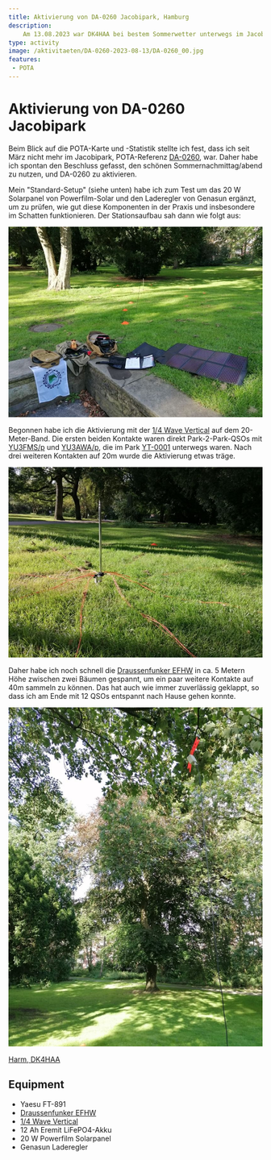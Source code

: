 ```yaml
---
title: Aktivierung von DA-0260 Jacobipark, Hamburg
description: 
    Am 13.08.2023 war DK4HAA bei bestem Sommerwetter unterwegs im Jacobipark in Hamburg.
type: activity
image: /aktivitaeten/DA-0260-2023-08-13/DA-0260_00.jpg
features:
 - POTA
---
```

# Aktivierung von DA-0260 Jacobipark

Beim Blick auf die POTA-Karte und -Statistik stellte ich fest, dass ich seit März nicht mehr im Jacobipark, POTA-Referenz [DA-0260](https://pota.app/#/park/DA-0260), war. Daher habe ich spontan den Beschluss gefasst, den schönen Sommernachmittag/abend zu nutzen, und DA-0260 zu aktivieren.

Mein "Standard-Setup" (siehe unten) habe ich zum Test um das 20 W Solarpanel von Powerfilm-Solar und den Laderegler von Genasun ergänzt, um zu prüfen, wie gut diese Komponenten in der Praxis und insbesondere im Schatten funktionieren. Der Stationsaufbau sah dann wie folgt aus:

![POTA DA-0260](/aktivitaeten/DA-0260-2023-08-13/DA-0260_01.jpg)


Begonnen habe ich die Aktivierung mit der [1/4 Wave Vertical](/diy/teleskop-viertelwellen-vertical.html) auf dem 20-Meter-Band. Die ersten beiden Kontakte waren direkt Park-2-Park-QSOs mit [YU3FMS/p](https://www.qrz.com/db/yu3fms/p) und [YU3AWA/p](https://www.qrz.com/db/yu3awa/p), die im Park [YT-0001](https://pota.app/#/park/YT-0001) unterwegs waren. Nach drei weiteren Kontakten auf 20m wurde die Aktivierung etwas träge.

![POTA DA-0260](/aktivitaeten/DA-0260-2023-08-13/DA-0260_02.jpg)


Daher habe ich noch schnell die [Draussenfunker EFHW](/diy/efhw.html) in ca. 5 Metern Höhe zwischen zwei Bäumen gespannt, um ein paar weitere Kontakte auf 40m sammeln zu können. Das hat auch wie immer zuverlässig geklappt, so dass ich am Ende mit 12 QSOs entspannt nach Hause gehen konnte.

![POTA DA-0260](/aktivitaeten/DA-0260-2023-08-13/DA-0260_03.jpg)

[Harm, DK4HAA](https://www.qrz.com/db/DK4HAA)

## Equipment
- Yaesu FT-891
- [Draussenfunker EFHW](/diy/efhw.html)
- [1/4 Wave Vertical](/diy/teleskop-viertelwellen-vertical.html)
- 12 Ah Eremit LiFePO4-Akku
- 20 W Powerfilm Solarpanel
- Genasun Laderegler


